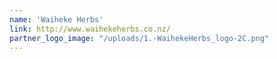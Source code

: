```yaml
---
name: 'Waiheke Herbs'
link: http://www.waihekeherbs.co.nz/
partner_logo_image: "/uploads/1.-WaihekeHerbs_logo-2C.png"
---
```

